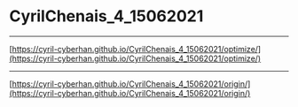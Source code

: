 # CyrilChenais_4_15062021
----------------------------
 [https://cyril-cyberhan.github.io/CyrilChenais_4_15062021/optimize/](https://cyril-cyberhan.github.io/CyrilChenais_4_15062021/optimize/)

 --------------------------------

[https://cyril-cyberhan.github.io/CyrilChenais_4_15062021/origin/](https://cyril-cyberhan.github.io/CyrilChenais_4_15062021/origin/)
